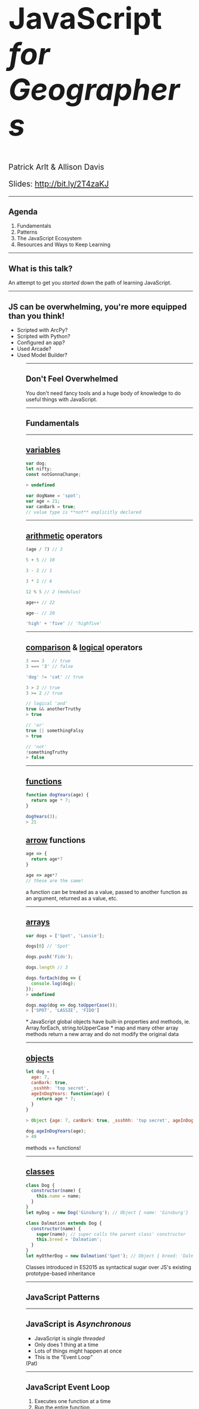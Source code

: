 <!-- outline

Intro (4 minutes, Pat)
  * what this talk is and isn't (pat)
  * dont be overwhelmed (pat)
  * you are technically minded enough to learn this
  * JavaScript is fun (and useful!) - Pat?

Fundamentals (12 minutes)
  variables, operators, arrays, functions, objects, classes (12 minutes, Allison)

Patterns (27 minutes)
  Async, callbacks, promises (10 minutes, Pat)
  Closures (2 minutes, Pat)

  The DOM and Browser Development (5 minutes, Allison)
  Modules (5 minutes, Allison)
  Walk through chaining promises JS API sample (5 minutes, Allison)

The JavaScript Ecosystem (6-8 minutes)
  Language, tools, frameworks
  A note about ES 2015
  “Opinions” About JavaScript/JS Fatigue

Resources/Keep Learning (9 minutes)
  Resources - tools and helpers (Local Dev Environment/protoyping tools (2 minutes, Allison))
  Resources to Keep Learning (2 minutes, Allison)

Questions/take our workshop survey

****
https://twitter.com/hoverbird/status/750826785781063680
https://twitter.com/thomasfuchs/status/708675139253174273?lang=en

how can we help GIS folks identify?

variables pointing at something else - red exclamation points in .MXDs
strings, integers, booleans - datatypes for feature class attribute columns
conditional operators = field calculator / definition expressions

functions accepting arguments - gp tools with input parameters
asynchronous = background geoprocessing

project dependencies - ArcMap license level? (yuck)
dev Environment
  ArcMap
  ArcCatalog
  online documentation

opinions - GIS folks definitely know about those
 which projection is the best?
 back in the day

-->

<!-- .slide: data-background="../template/img/2019/devsummit/bg-1.png" -->

<!--div style="margin: auto; padding-top: 50px; padding-bottom: 50px; width: 80%; background: rgba(30,30,30,0.9)"/-->

<h1 style="text-align: left; font-size: 80px;"><b>JavaScript</b> <i>for Geographers</i></h1>
    <p style="text-align: left; font-size: 1.5em;">Patrick Arlt &amp; Allison Davis</p>
    <p style="text-align: left; font-size: 1.5em;">Slides: <a href="http://bit.ly/2T4zaKJ">http://bit.ly/2T4zaKJ</a>

---

<!-- .slide: data-background="../template/img/2019/devsummit/bg-2.png" -->

## Agenda

1. Fundamentals
2. <span style="white-space: nowrap;">Patterns</span>
3. The JavaScript Ecosystem
4. Resources and Ways to Keep Learning

---


<!-- .slide: data-background="../template/img/2019/devsummit/bg-3.png" -->

## What is this talk?

An attempt to get you _started_ down the path of learning JavaScript.

---

<!-- .slide: data-background="../template/img/2019/devsummit/bg-2.png" -->

## JS can be overwhelming, you're more equipped than you think!

<ul>
  <li class="fragment">Scripted with ArcPy?</li>
  <li class="fragment">Scripted with Python?</li>
  <li class="fragment">Configured an app?</li>
  <li class="fragment">Used Arcade?</li>
  <li class="fragment">Used Model Builder?</li>
<ul>

---

<!-- .slide: data-background="../template/img/2019/devsummit/bg-2.png" -->

## Don't Feel Overwhelmed

You don't need fancy tools and a huge body of knowledge to do useful things with JavaScript.

---

<!-- .slide: data-background="../template/img/2019/devsummit/bg-4.png" -->

## Fundamentals

---

<!-- .slide: data-background="../template/img/2019/devsummit/bg-2.png" -->

## [variables](https://developer.mozilla.org/en-US/docs/Web/JavaScript/Reference/Statements/var)

```js
var dog;
let nifty;
const notGonnaChange;

> undefined

var dogName = 'spot';
var age = 21;
var canBark = true;
// value type is **not** explicitly declared

```

<aside class="notes">

</aside>

---

<!-- .slide: data-background="../template/img/2019/devsummit/bg-2.png" -->

## [arithmetic](https://developer.mozilla.org/en-US/docs/Web/JavaScript/Reference/Operators/Arithmetic_Operators) operators

```js
(age / 7) // 3

5 + 5 // 10

3 - 2 // 1

3 * 2 // 6

12 % 5 // 2 (modulus)

age++ // 22

age-- // 20

'high' + 'five' // 'highfive'

```

<aside class="notes">

</aside>

---


<!-- .slide: data-background="../template/img/2019/devsummit/bg-2.png" -->

## [comparison](https://developer.mozilla.org/en-US/docs/Web/JavaScript/Reference/Operators/Comparison_Operators) & [logical](https://developer.mozilla.org/en-US/docs/Web/JavaScript/Reference/Operators/Logical_Operators) operators

```js
3 === 3   // true
3 === '3' // false

'dog' != 'cat' // true

3 > 2 // true
3 >= 2 // true

// logical 'and'
true && anotherTruthy
> true

// 'or'
true || somethingFalsy
> true

// 'not'
!somethingTruthy
> false
```

<aside class="notes">
</aside>

---

<!-- .slide: data-background="../template/img/2019/devsummit/bg-2.png" -->

## [functions](https://developer.mozilla.org/en-US/docs/Web/JavaScript/Guide/Functions)

```js
function dogYears(age) {
  return age * 7;
}

dogYears(3);
> 21
```

## [arrow](https://developer.mozilla.org/en-US/docs/Web/JavaScript/Reference/Functions/Arrow_functions) functions
```js
age => {
  return age*7
}

age => age*7
// these are the same!
```
<aside class="notes">
a function can be treated as a value, passed to another function as an argument, returned as a value, etc.
</aside>

---


<!-- .slide: data-background="../template/img/2019/devsummit/bg-2.png" -->

## [arrays](https://developer.mozilla.org/en-US/docs/Web/JavaScript/Reference/Global_Objects/Array)
```js
var dogs = ['Spot', 'Lassie'];

dogs[0] // 'Spot'

dogs.push('Fido');

dogs.length // 3

dogs.forEach(dog => {
  console.log(dog);
});
> undefined

dogs.map(dog => dog.toUpperCase());
> ['SPOT', 'LASSIE', 'FIDO']
```

<aside class="notes">
* JavaScript global objects have built-in properties and methods, ie. Array.forEach, string.toUpperCase
* map and many other array methods return a new array and do not modify the original data
</aside>

---

<!-- .slide: data-background="../template/img/2019/devsummit/bg-2.png" -->

## [objects](https://developer.mozilla.org/en-US/docs/Web/JavaScript/Guide/Working_with_Objects)

```js
let dog = {
  age: 7,
  canBark: true,
  _ssshhh: 'top secret',
  ageInDogYears: function(age) {
    return age * 7;
  }
}

> Object {age: 7, canBark: true, _ssshhh: 'top secret', ageInDogYears: ageInDogYears() }

dog.ageInDogYears(age);
> 49
```
<aside class="notes">
  methods == functions!
</aside>

---


<!-- .slide: data-background="../template/img/2019/devsummit/bg-2.png" -->

## [classes](https://developer.mozilla.org/en-US/docs/Web/JavaScript/Reference/Classes)

```js
class Dog {
  constructor(name) {
    this.name = name;
  }
}
let myDog = new Dog('Ginsburg'); // Object { name: 'Ginsburg'}

class Dalmation extends Dog {
  constructor(name) {
    super(name); // super calls the parent class' constructor
    this.breed = 'Dalmation';
  }
}
let myOtherDog = new Dalmation('Spot'); // Object { breed: 'Dalmation', name: 'Spot'}
```

<aside class="notes">
Classes introduced in ES2015 as syntactical sugar over JS's existing prototype-based inheritance
</aside>

---


<!-- .slide: data-background="../template/img/2019/devsummit/bg-4.png" -->

## JavaScript Patterns

---

<!-- .slide: data-background="../template/img/2019/devsummit/bg-2.png" -->

## JavaScript is _Asynchronous_

* JavaScript is _single threaded_
* Only does 1 thing at a time
* Lots of things might happen at once
* This is the "Event Loop"

<aside class="notes">
  (Pat)
</aside>

---

<!-- .slide: data-background="../template/img/2019/devsummit/bg-2.png" -->

## JavaScript Event Loop

1. Executes one function at a time
2. <span style="white-space: nowrap;">Run the entire function</span>
3. Start the next function

[Demo](http://jsbin.com/bezusuk/edit?js,console)

<aside class="notes">
  (Pat)
</aside>

---

<!-- .slide: data-background="../template/img/2019/devsummit/bg-2.png" -->

## Callbacks

```html
<button id="button">Click Me!</button>
```

```js
let button = document.getElementById('button');

button.addEventListener('click', function () {
  console.log('The button was clicked');
});
```

Callback are functions that are run _later_ when things happen.

<aside class="notes">
  (Pat)
</aside>

---

<!-- .slide: data-background="../template/img/2019/devsummit/bg-2.png" -->

## Promises

```js
let user = fetch('https://randomuser.me/api/')
  .then(processResponse)
  .then(doSomethingWithUser)
  .catch(anyErrors);

function processResponse (response) {
  return response.json();
}

function doSomethingWithUser (user) {
  console.log(user); // prints a bunch of user info
}

function anyErrors (error) {
  console.error('what have you done!', error);
}
```

Promises represent a future value that will be "resolved".

_I `Promise` to be a useful value in the future._

[Demo](http://jsbin.com/qisiki/edit?js,console)

<aside class="notes">
  (Pat)
</aside>

---

<!-- .slide: data-background="../template/img/2019/devsummit/bg-2.png" -->

## Function Scope

```
var prefix = 'Hello';

function go () {
  var suffix = "World!"
  console.log(prefix + " " + suffix); // "Hello World"
}

go();

console.log(suffix); // undefined
```

Functions remember the variables around them, this is refereed to as "lexical scope".

<aside class="notes">
  (Pat)
</aside>

---

<!-- .slide: data-background="../template/img/2019/devsummit/bg-2.png" -->

## The [DOM](https://developer.mozilla.org/en-US/docs/Web/API/Document_Object_Model)

* select elements (HTML tags)
* listen for events
* change elements

[A simple form](https://stackblitz.com/edit/js-zh1tc1)

[Finished example](https://stackblitz.com/edit/js-5dkvb8)

<aside class="notes">
  Old demo urls:
  Start: http://jsbin.com/qojodez/edit?html,js,output
  Finish: http://jsbin.com/viconot/edit?html,js,output

  For debugging -- intially, form is missing its id, form is also missing a few name attrs
  * `console.log` - print things to the console
  * `debugger` - stops the application so you can look around
</aside>

---



<!-- .slide: data-background="../template/img/2019/devsummit/bg-2.png" -->

## Sharing JavaScript

As applications grow, divide code into different files to stay organized. For small apps, you can just use `<script>` tags.
``` html
<!-- Add script tags at the bottom of index.html before </body>-->
<script src="/alert.js"></script>
<script src="/form.js"></script>
```

<aside class="notes">
[Form demo - now with multiple JS files](https://glitch.com/edit/#!/all-the-scripts)
Not sure we have time to show this demo and it's pretty self-explanatory. Stackblitz doesn't support multiple script tags and Glitch can't do import/export

(Allison)

</aside>

---

<!-- .slide: data-background="../template/img/2019/devsummit/bg-2.png" -->

## [JavaScript Modules](https://developer.mozilla.org/en-US/docs/Web/JavaScript/Reference/Statements/import)

```
import { something } from 'some-module';
```

This is the future: as you learn JavaScript, you will encounter this more often.
[Demo](https://stackblitz.com/edit/js-7duku9)

<aside class="notes">
Basic import support is available in all browsers except IE
Dynamic import catching up fast

(Allison)

</aside>

---

<!-- .slide: data-background="../template/img/2019/devsummit/bg-2.png" -->

## AMD Modules (JS API)

```
require([
  "esri/Map",
  "esri/views/MapView",
], function (Map, MapView) {
  // Map and MapView have been loaded!
});
```

`require` is a fancy way of adding `<script>` tags to load code on demand.
[View live demo](https://jsbin.com/hococib/edit?html,js,output)

<aside class="notes">
  (Allison)
</aside>

---

<!-- .slide: data-background="../template/img/2019/devsummit/bg-2.png" -->

## Putting the pieces together

* [Chaining Promises JS API Sample](https://developers.arcgis.com/javascript/latest/sample-code/sandbox/index.html?sample=chaining-promises)

<aside class="notes">
  Step through above JSAPI sample (Allison)
  - point out instances of what we've covered so far
</aside>

---

<!-- .slide: data-background="../template/img/2019/devsummit/bg-6.png" -->

## The JavaScript Ecosystem

---

<!-- .slide: data-background="../template/img/2019/devsummit/bg-2.png" -->

## The JavaScript Language

JavaScript (the language) updates every year.

2015 had LOADS of new features and established most of modern JavaScript.

<aside class="notes">
  (Pat)
</aside>

---

<!-- .slide: data-background="../template/img/2019/devsummit/bg-2.png" -->

## Build tools, bundlers, and frameworks - oh my!

* Module Formats - [CommonJS](http://wiki.commonjs.org/wiki/CommonJS), **[AMD](https://requirejs.org/docs/whyamd.html)**, **[JavaScript Modules](https://developer.mozilla.org/en-US/docs/Web/JavaScript/Reference/Statements/import)**
* Compilers - [Babel](https://babeljs.io/), **[TypeScript](https://www.typescriptlang.org/)**
* Bundlers - [Rollup](https://rollupjs.org/guide/en), **[WebPack](https://webpack.github.io/)**, [SystemJS](https://github.com/systemjs/systemjs), [Parcel](https://parceljs.org/)
* Frameworks - [React](https://reactjs.org/), [Vue](https://vuejs.org/), [Angular](https://angular.io/), [Ember](https://emberjs.com/)

<aside class="notes">
  Link to these page or tutorials about how to use them. (Pat)
</aside>

---

<!-- .slide: data-background="../template/img/2019/devsummit/bg-2.png" -->

## Node JS and NPM

* Node JS - Server side JS. Most JS tools are written in Node JS
* NPM - Package manager and distribution system for JS Modules

https://nodeschool.io/

<aside class="notes">
  Link to these page or tutorials about how to use them. (Pat)
</aside>

---

<!-- .slide: data-background="../template/img/2019/devsummit/bg-2.png" -->

## Some people have "opinions" about JavaScript

Many JavaScript developers have **very** strong opinions about JavaScript.

* Which framework you *should* use
* Which build tool is *the best*
* The *only* way to do _________ is&hellip;

<p class="fragment"></p>

<aside class="notes">
  (Pat)
</aside>

---

<!-- .slide: data-background="../template/img/2019/devsummit/bg-2.png" -->

## JavaScript Fatigue

> Look, it’s easy. Code everything in Typescript. All modules that use Fetch compile them to target ES6, transpile them with Babel on a stage-3 preset, and load them with SystemJS. If you don’t have Fetch, polyfill it, or use Bluebird, Request or Axios, and handle all your promises with await.

> We have very different definitions of easy.

[How it feels to learn JavaScript in ~~2016~~, ~~2017~~, ~~2018~~, 2019](https://hackernoon.com/how-it-feels-to-learn-javascript-in-2016-d3a717dd577f#.sl06jvo9z)

<aside class="notes">
  (Pat)
</aside>

---

<!-- .slide: data-background="../template/img/2019/devsummit/bg-2.png" -->

## the JavaScript ecosystem

You don't know what you don't know.

<p class="fragment">and that is great.</p>

<aside class="notes">
  Link to these page or tutorials about how to use them. (Pat)
</aside>

---

<!-- .slide: data-background="../template/img/2019/devsummit/bg-2.png" -->

## Fight JavaScript Fatigue

* The JS API is MORE then enough for simple mapping apps
* Many configurable apps and storymaps are built without frameworks or excessive tools
* Add tools when you **KNOW** you will benefit from using them
* Too many tools === Lots of complexity to manage
* Don't touch tools until you feel limited by your current approach

<aside class="notes">
  (Pat)
</aside>

---

<!-- .slide: data-background="../template/img/2019/devsummit/bg-2.png" -->

## A good first tool - [ArcGIS JS CLI](https://github.com/Esri/arcgis-js-cli)

* Built for JS API
* Install [node](https://nodejs.org/en/) and [npm](https://www.npmjs.com/)
* Uses good standard frameworks and tools: `esri/widget/Widget`, WebPack, TypeScript, JS API, SASS

```
> npm install --global @arcgis/cli
> arcgis create <appName>
> npm start
```

<aside class="notes">
  Note that this isn't a beginner tool
  Have fresh cli app spun up and running locally
  (Allison)
</aside>

---

<!-- .slide: data-background="../template/img/2019/devsummit/bg-2.png" -->

## Development tools

* Set up your local dev environment: [Do I have a web server running?](https://gist.github.com/jgravois/5e73b56fa7756fd00b89)
* Prototype with [CodePen](https://codepen.io), [JSBin](https://jsbin.com) or [StackBlitz](https://stackblitz.com/)
* [Visual Studio Code](https://code.visualstudio.com/)
* [Chrome Developer Tools](https://developers.google.com/web/tools/chrome-devtools/javascript/)

<aside class="notes">
(Allison)
</aside>

---

<!-- .slide: data-background="../template/img/2019/devsummit/bg-2.png" -->

## Keep learning

* [ArcGIS DevLabs](https://developers.arcgis.com/labs/?product=JavaScript&topic=any)
* [MDN: Learn web development](https://developer.mozilla.org/en-US/docs/Learn)
* [MDN: JavaScript](https://developer.mozilla.org/en-US/docs/Web/JavaScript/Guide)
* [Eloquent JavaScript](http://eloquentjavascript.net/)
* [You Don't Know JS](https://github.com/getify/You-Dont-Know-JS)
* [JavaScript 30](https://javascript30.com/)
* [Front End Handbook](https://frontendmasters.com/books/front-end-handbook/2018/)

<aside class="notes">
(Allison)
</aside>

---

<!-- .slide: data-background="../template/img/2019/devsummit/bg-esri.png" -->

<br><br><br><br><br><br>

Slides at http://bit.ly/2T4zaKJ

---

<!-- .slide: data-background="../template/img/2019/devsummit/bg-rating.png" -->
